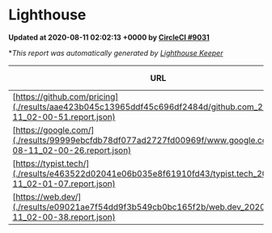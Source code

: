 
# Lighthouse

**Updated at 2020-08-11 02:02:13 +0000 by [CircleCI #9031](https://circleci.com/gh/ItinerisLtd/lighthouse-keeper-example/9031)**

**This report was automatically generated by [Lighthouse Keeper](https://github.com/itinerisltd/lighthouse-keeper)*

| URL | Performance | Accessibility | Best Practices | SEO | PWA | Updated At |
| --- | --- | --- | --- | --- | --- | --- |
| [https://github.com/pricing](./results/aae423b045c13965ddf45c696df2484d/github.com_2020-08-11_02-00-51.report.json) | 0.55 | 0.96 | 0.93 | 0.92 | 0.54 | 2020-08-11T02:00:51.193Z |
| [https://google.com/](./results/99999ebcfdb78df077ad2727fd00969f/www.google.com_2020-08-11_02-00-26.report.json) | 0.93 | 0.9 | 0.93 | 0.85 | 0.54 | 2020-08-11T02:00:26.467Z |
| [https://typist.tech/](./results/e463522d02041e06b035e8f61910fd43/typist.tech_2020-08-11_02-01-07.report.json) | 0.91 | 0.92 | 0.93 | 0.98 | 0.57 | 2020-08-11T02:01:07.184Z |
| [https://web.dev/](./results/e09021ae7f54dd9f3b549cb0bc165f2b/web.dev_2020-08-11_02-00-38.report.json) | 0.89 | 1 | 0.93 | 0.99 | 0.96 | 2020-08-11T02:00:38.055Z |
